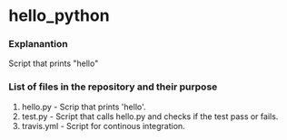 # hello_python

### Explanantion
Script that prints "hello"

### List of files in the repository and their purpose
1. hello.py - Scrip that prints 'hello'.
2. test.py - Script that calls hello.py and checks if the test pass or fails. 
3. travis.yml - Script for continous integration. 
